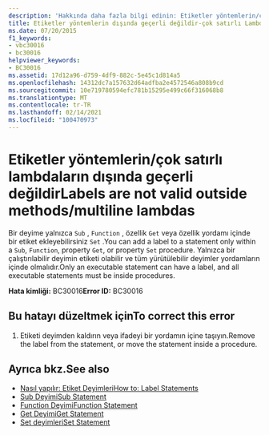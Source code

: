 ```yaml
---
description: 'Hakkında daha fazla bilgi edinin: Etiketler yöntemlerin/çok satırlı lambdaların dışında geçerli değildir'
title: Etiketler yöntemlerin dışında geçerli değildir-çok satırlı Lambdalar
ms.date: 07/20/2015
f1_keywords:
- vbc30016
- bc30016
helpviewer_keywords:
- BC30016
ms.assetid: 17d12a96-d759-4df9-882c-5e45c1d814a5
ms.openlocfilehash: 14312dc7a157632d64adfba2e4572546a808b9cd
ms.sourcegitcommit: 10e719780594efc781b15295e499c66f316068b8
ms.translationtype: MT
ms.contentlocale: tr-TR
ms.lasthandoff: 02/14/2021
ms.locfileid: "100470973"
---
```

# <a name="labels-are-not-valid-outside-methodsmultiline-lambdas"></a><span data-ttu-id="9a546-103">Etiketler yöntemlerin/çok satırlı lambdaların dışında geçerli değildir</span><span class="sxs-lookup"><span data-stu-id="9a546-103">Labels are not valid outside methods/multiline lambdas</span></span>

<span data-ttu-id="9a546-104">Bir deyime yalnızca `Sub` , `Function` , özellik `Get` veya özellik yordamı içinde bir etiket ekleyebilirsiniz `Set` .</span><span class="sxs-lookup"><span data-stu-id="9a546-104">You can add a label to a statement only within a `Sub`, `Function`, property `Get`, or property `Set` procedure.</span></span> <span data-ttu-id="9a546-105">Yalnızca bir çalıştırılabilir deyimin etiketi olabilir ve tüm yürütülebilir deyimler yordamların içinde olmalıdır.</span><span class="sxs-lookup"><span data-stu-id="9a546-105">Only an executable statement can have a label, and all executable statements must be inside procedures.</span></span>  
  
 <span data-ttu-id="9a546-106">**Hata kimliği:** BC30016</span><span class="sxs-lookup"><span data-stu-id="9a546-106">**Error ID:** BC30016</span></span>  
  
## <a name="to-correct-this-error"></a><span data-ttu-id="9a546-107">Bu hatayı düzeltmek için</span><span class="sxs-lookup"><span data-stu-id="9a546-107">To correct this error</span></span>  
  
1. <span data-ttu-id="9a546-108">Etiketi deyimden kaldırın veya ifadeyi bir yordamın içine taşıyın.</span><span class="sxs-lookup"><span data-stu-id="9a546-108">Remove the label from the statement, or move the statement inside a procedure.</span></span>  
  
## <a name="see-also"></a><span data-ttu-id="9a546-109">Ayrıca bkz.</span><span class="sxs-lookup"><span data-stu-id="9a546-109">See also</span></span>

- [<span data-ttu-id="9a546-110">Nasıl yapılır: Etiket Deyimleri</span><span class="sxs-lookup"><span data-stu-id="9a546-110">How to: Label Statements</span></span>](../programming-guide/program-structure/how-to-label-statements.md)
- [<span data-ttu-id="9a546-111">Sub Deyimi</span><span class="sxs-lookup"><span data-stu-id="9a546-111">Sub Statement</span></span>](../language-reference/statements/sub-statement.md)
- [<span data-ttu-id="9a546-112">Function Deyimi</span><span class="sxs-lookup"><span data-stu-id="9a546-112">Function Statement</span></span>](../language-reference/statements/function-statement.md)
- [<span data-ttu-id="9a546-113">Get Deyimi</span><span class="sxs-lookup"><span data-stu-id="9a546-113">Get Statement</span></span>](../language-reference/statements/get-statement.md)
- [<span data-ttu-id="9a546-114">Set deyimleri</span><span class="sxs-lookup"><span data-stu-id="9a546-114">Set Statement</span></span>](../language-reference/statements/set-statement.md)
